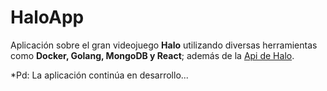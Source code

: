 # HaloApp
Aplicación sobre el gran videojuego **Halo** utilizando diversas herramientas como **Docker, Golang, MongoDB y React**; además de la [Api de Halo](https://developer.haloapi.com/ "Halo Api"). 

*Pd: La aplicación continúa en desarrollo...
